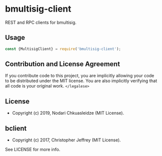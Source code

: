 # bmultisig-client

REST and RPC clients for bmultisig.

## Usage

``` js
const {MultisigClient} = require('bmultisig-client');
```

## Contribution and License Agreement

If you contribute code to this project, you are implicitly allowing your code
to be distributed under the MIT license. You are also implicitly verifying that
all code is your original work. `</legalese>`

## License

- Copyright (c) 2019, Nodari Chkuasleidze (MIT License).
## bclient

- Copyright (c) 2017, Christopher Jeffrey (MIT License).

See LICENSE for more info.
